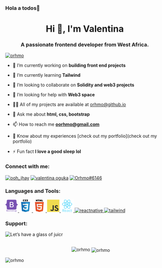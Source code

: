 ### Hola a todos👋

<h1 align="center">Hi 👋, I'm Valentina</h1>
<h3 align="center">A passionate frontend developer from West Africa.</h3>


<p align="left"> <a href="https://github.com/ryo-ma/github-profile-trophy"><img src="https://github-profile-trophy.vercel.app/?username=orhmo" alt="orhmo" /></a> </p>

- 🔭 I’m currently working on **building front end projects**

- 🌱 I’m currently learning **Tailwind**

- 👯 I’m looking to collaborate on **Solidity and web3 projects**

- 🤝 I’m looking for help with **Web3 space**

- 👨‍💻 All of my projects are available at [orhmo@github.io](orhmo@github.io)

- 💬 Ask me about **html, css, bootstrap**

- 📫 How to reach me **oorhmo@gmail.com**

- 📄 Know about my experiences [check out my portfolio](check out my portfolio)

- ⚡ Fun fact **I love a good sleep lol**

<h3 align="left">Connect with me:</h3>
<p align="left">
<a href="https://twitter.com/ooh_jhay" target="blank"><img align="center" src="https://raw.githubusercontent.com/rahuldkjain/github-profile-readme-generator/master/src/images/icons/Social/twitter.svg" alt="ooh_jhay" height="30" width="40" /></a>
<a href="https://linkedin.com/in/valentina oguka" target="blank"><img align="center" src="https://raw.githubusercontent.com/rahuldkjain/github-profile-readme-generator/master/src/images/icons/Social/linked-in-alt.svg" alt="valentina oguka" height="30" width="40" /></a>
<a href="https://discord.gg/Orhmo#6146" target="blank"><img align="center" src="https://raw.githubusercontent.com/rahuldkjain/github-profile-readme-generator/master/src/images/icons/Social/discord.svg" alt="Orhmo#6146" height="30" width="40" /></a>
</p>

<h3 align="left">Languages and Tools:</h3>
<p align="left"> <a href="https://getbootstrap.com" target="_blank" rel="noreferrer"> <img src="https://raw.githubusercontent.com/devicons/devicon/master/icons/bootstrap/bootstrap-plain-wordmark.svg" alt="bootstrap" width="40" height="40"/> </a> <a href="https://www.w3schools.com/css/" target="_blank" rel="noreferrer"> <img src="https://raw.githubusercontent.com/devicons/devicon/master/icons/css3/css3-original-wordmark.svg" alt="css3" width="40" height="40"/> </a> <a href="https://www.w3.org/html/" target="_blank" rel="noreferrer"> <img src="https://raw.githubusercontent.com/devicons/devicon/master/icons/html5/html5-original-wordmark.svg" alt="html5" width="40" height="40"/> </a> <a href="https://developer.mozilla.org/en-US/docs/Web/JavaScript" target="_blank" rel="noreferrer"> <img src="https://raw.githubusercontent.com/devicons/devicon/master/icons/javascript/javascript-original.svg" alt="javascript" width="40" height="40"/> </a> <a href="https://reactjs.org/" target="_blank" rel="noreferrer"> <img src="https://raw.githubusercontent.com/devicons/devicon/master/icons/react/react-original-wordmark.svg" alt="react" width="40" height="40"/> </a> <a href="https://reactnative.dev/" target="_blank" rel="noreferrer"> <img src="https://reactnative.dev/img/header_logo.svg" alt="reactnative" width="40" height="40"/> </a> <a href="https://tailwindcss.com/" target="_blank" rel="noreferrer"> <img src="https://www.vectorlogo.zone/logos/tailwindcss/tailwindcss-icon.svg" alt="tailwind" width="40" height="40"/> </a> </p>

<h3 align="left">Support:</h3>
<p><a href="https://www.buymeacoffee.com/Let’s have a glass of juicr"> <img align="left" src="https://cdn.buymeacoffee.com/buttons/v2/default-yellow.png" height="50" width="210" alt="Let’s have a glass of juicr" /></a></p><br><br>

<p><img align="left" src="https://github-readme-stats.vercel.app/api/top-langs?username=orhmo&show_icons=true&locale=en&layout=compact" alt="orhmo" /></p>

<p>&nbsp;<img align="center" src="https://github-readme-stats.vercel.app/api?username=orhmo&show_icons=true&locale=en" alt="orhmo" /></p>

<p><img align="center" src="https://github-readme-streak-stats.herokuapp.com/?user=orhmo&" alt="orhmo" /></p>
